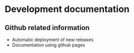 # Development documentation

## Github related information

- Automatic deployment of new releases
- Documentation using github pages
